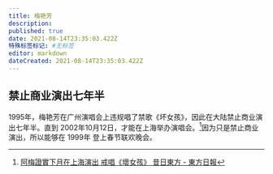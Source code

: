 ```yaml
---
title: 梅艳芳
description: 
published: true
date: 2021-08-14T23:35:03.422Z
特殊标签标记: #无标签
editor: markdown
dateCreated: 2021-08-14T23:35:03.422Z
---
```


## 禁止商业演出七年半

1995年，梅艳芳在广州演唱会上违规唱了禁歌《坏女孩》，因此在大陆禁止商业演出七年半。直到 2002年10月12日，才能在上海举办演唱会。[^bsyh]因为只是禁止商业演出，所以能够在 1999年 登上春节联欢晚会。

[^bsyh]: [阿梅證實下月在上海演出 戒唱《壞女孩》 昔日東方 - 東方日報](https://web.archive.org/web/20210814152913/https://orientaldaily.on.cc/archive/20020927/ent/ent_a03cnt.html)
